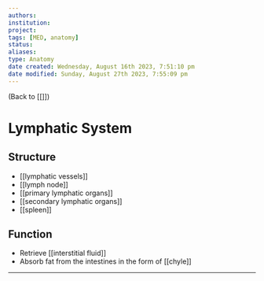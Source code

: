```yaml
---
authors: 
institution: 
project: 
tags: [MED, anatomy]
status: 
aliases: 
type: Anatomy
date created: Wednesday, August 16th 2023, 7:51:10 pm
date modified: Sunday, August 27th 2023, 7:55:09 pm
---
```


(Back to [[]])

# Lymphatic System
## Structure
- [[lymphatic vessels]]
- [[lymph node]]
- [[primary lymphatic organs]]
- [[secondary lymphatic organs]]
- [[spleen]]
## Function
- Retrieve [[interstitial fluid]]
- Absorb fat from the intestines in the form of [[chyle]]

---
